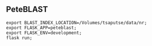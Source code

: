 ## PeteBLAST

```
export BLAST_INDEX_LOCATION=/Volumes/tsaputse/data/nr;
export FLASK_APP=peteblast;
export FLASK_ENV=development;
flask run;
```
